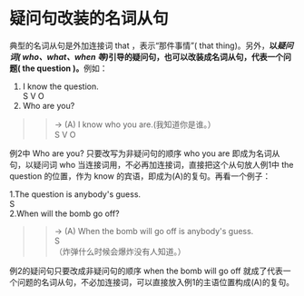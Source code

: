 # 疑问句改装的名词从句

典型的名词从句是外加连接词 that ，表示“那件事情”( that thing)。另外，<b>以<em>疑问词( who、what、when 等)</em>引导的疑问句，也可以改装成名词从句，代表**一个问题( the question )**。</b>例如：  
>  
1. I know the question.  
S V O  
2. Who are you?  
>>  → (A) I know who you are.(我知道你是谁。）  
S V O

例2中 Who are you? 只要改写为非疑问句的顺序 who you are  即成为名词从句，以疑问词 who 当连接词用，不必再加连接词，直接把这个从句放人例1中 the question 的位置，作为 know 的宾语，即成为(A)的复句。再看一个例子：  
>  
1.The question is anybody's guess.  
S  
2.When will the bomb go off?  
>>→ (A) When the bomb will go off is anybody's guess.  
   S  
（炸弹什么时候会爆炸没有人知道。）  

例2的疑问句只要改成非疑问句的顺序 when the bomb will go off 就成了代表一个问题的名词从句，不必加连接词，可以直接放入例1的主语位置构成(A)的复句。